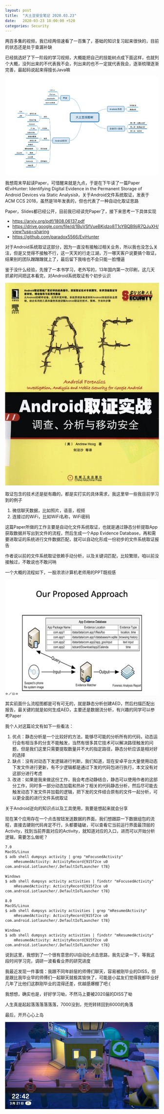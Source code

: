 ```yaml
---
layout: post
title:  "大土豆安全笔记 2020.03.23"
date:   2020-03-23 18:00:00 +520
categories: Security
---
```


两百多集的视频，我已经两倍速看了一百集了，基础的知识复习起来很快的，目前的状态还是处于查漏补缺

已经挑选好了下一阶段的学习视频，大概能把自己的技能树点成下面这样，也就列个大概，没列出来的不代表我不会，列出来的也不一定就代表我会，逐渐梳理逐渐完善，最起码说起来得擅长Java嘛

![IMAGE](/assets/resources/8A973BFA2A8A9635C61E641389E2934A.jpg)

我想周末早起读Paper，可惜醒来就是九点，于是在下午读了一篇Paper《EviHunter: Identifying Digital Evidence in the Permanent Storage of Android Devices via Static Analysis》，关于Android文件系统取证，发表于ACM CCS 2018，虽然是18年发表的，但也代表了一种自动化取证思路

Paper，Slides都已经公开，目前我已经读完Paper了，接下来思考一下具体实现
- https://arxiv.org/pdf/1808.06137.pdf
- https://drive.google.com/file/d/1BuVSfVueBKidzo8T1cYBQB9jjR7QJuXH/view?usp=sharing
- https://github.com/paradox5566/EviHunter

对于Android系统取证这部分，因为一直没有接触过相关业务，所以我也没怎么关注，但是又觉得不接触不行，这一天天的行走江湖，万一哪天客户说要搞个取证，结果别的团队蹭蹭蹭就上了，最后留下我啥也不会只能一脸懵逼

鉴于没什么经验，先搜了一本书学习，老外写的，13年国内第一次印刷，这几天抓紧时间把这本看完，对Android系统取证有个初步认识

![IMAGE](/assets/resources/B741450BF18A09DE1A3EAA41849E0697.jpg)

取证包含的技术还是挺有趣的，都是实打实的具体需求，我这里举一些我目前学习到的例子
1. 微信聊天数据，比如照片，语音，视频
2. 连接过的WiFi，比如WiFi名称，WiFi密码

这篇Paper所做的工作主要是自动化文件系统取证，也就是通过静态分析提取App获取数据并写出到文件的流程，然后生成一个App Evidence Database，再和需要进取证的系统进行文件数据匹配，就可以自动化形成一份初步的文件系统取证报告

作者说以前的文件系统取证依赖手动分析，以及关键词匹配，比较繁琐，咱以前没接触过，不敢说也不敢问呐

一个大概的流程如下，一股浓浓计算机老师用的PPT既视感

![IMAGE](/assets/resources/2DE7BC003D8046F153C59E7784B020B3.jpg)

其实前面什么流程图都是可有可无的，就是静态分析创建AED，然后扫描匹配出报告，最关键的就是如何生成AED，主要还是数据流分析，有兴趣的同学可以参考Paper

我个人对这篇论文有如下一些看法：
1. 优点：静态分析是一个比较好的方法，能够尽可能的分析所有的代码，动态运行会有相当多的分支不能触发，当然有很多其它技术可以解决路径触发的问题，但是我们这里只需要提取数量并不大的指定路径，静态分析应该是相对好的选择
2. 缺点：没有对动态下发逻辑进行判断，我们知道，现在安卓平台大量使用动态下发文件进行更新，有不少逻辑都是通过下发的代码包进行执行，本文没有对这部分进行考虑
3. 改进：如果是我来做这份工作，我会考虑动静结合，静态可以使用作者的这部分工作，同时多一部分动态加载和热补丁相关的代码静态分析，然后尽可能去触发动态下发文件并加载的逻辑，把下发的文件结合原有的文件一起分析，可以更全面的进行文件系统取证

关于Android逆向的知识点以及工具使用，我要是想起来就会分享

现在某个应用存在一个点击按钮发送数据的界面，我们想跟踪一下数据组包的流程，直接去硬刚代码肯定不行，头都要磕破，可以查看它当前运行界面最顶层的Activity，找到当前界面对应的Activity，就知道对应的入口，进而可以开始分析逻辑，需要怎么做呢？
```
7.0
MacOS/Linux
$ adb shell dumpsys activity | grep "mFocusedActivity"
    mResumedActivity: ActivityRecord{915f2ce u0 com.android.iotlauncher/.DefaultIoTLauncher t78}

Windows
$ adb shell dumpsys activity activities | findstr "mFocusedActivity"
    mResumedActivity: ActivityRecord{915f2ce u0 com.android.iotlauncher/.DefaultIoTLauncher t78}

8.0
MacOS/Linux
$ adb shell dumpsys activity activities | grep "mResumedActivity"
    mResumedActivity: ActivityRecord{915f2ce u0 com.android.iotlauncher/.DefaultIoTLauncher t78}

Windows
$ adb shell dumpsys activity activities | findstr "mResumedActivity"
    mResumedActivity: ActivityRecord{915f2ce u0 com.android.iotlauncher/.DefaultIoTLauncher t78}
```

说到这里，我想到了一个很有意思的UI自动化点击思路，我先记录一下，等我这段时间学习完，调研一波看看业界的研究进度

我最近发现一件事情：我跟不同年龄层的师傅们聊天，容易被刚毕业的DISS，但是跟比我毕业早的师傅们一起聊天就极其愉快了，可能是小盆友们觉得我都毕业好几年了比他们这群刚毕业的混得还差，优越感爆棚了吧:(

我想想，确实也是，好好学习呦，不然马上要被2020届的DISS了呦

人生真是起起落落落落落落，7000没到，兜兜转转回到6000的角落

最后，开开心心上岛

![2020032122423600-02CB906EA538A35643C1E1484C4B947D.jpg](/assets/resources/8172E94FA403BD31A9336B2C7A8A8CE0.jpg)